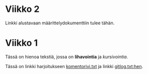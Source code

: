# Viikko 2
Linkki alustavaan määrittelydokumenttiin tulee tähän.


# Viikko 1

Tässä on hienoa tekstiä, jossa on **lihavointia** ja *kursivointia*.

Tässä on linkki harjoitukseen [komentorivi.txt](https://github.com/Stobelius/ot-harjoitustyo/blob/master/laskarit/viikko1/komentorivi.txt)  ja linkki [gitlog.txt:hen](https://github.com/Stobelius/ot-harjoitustyo/blob/master/laskarit/viikko1/gitlog.txt).
